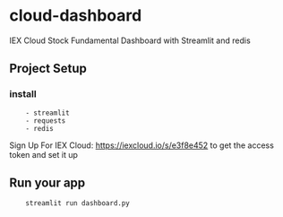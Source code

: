 # cloud-dashboard
IEX Cloud Stock Fundamental Dashboard with Streamlit and redis
## Project Setup
### install 
        - streamlit
        - requests
        - redis
Sign Up For IEX Cloud: https://iexcloud.io/s/e3f8e452 to get the access token and set it up
## Run your app  
        streamlit run dashboard.py
